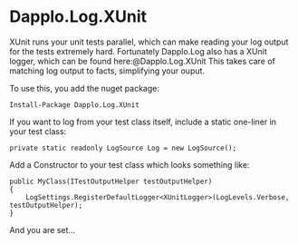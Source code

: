# Dapplo.Log.XUnit

XUnit runs your unit tests parallel, which can make reading your log output for the tests extremely hard.
Fortunately Dapplo.Log also has a XUnit logger, which can be found here:@Dapplo.Log.XUnit
This takes care of matching log output to facts, simplifying your ouput.

To use this, you add the nuget package:
```
Install-Package Dapplo.Log.XUnit
```

If you want to log from your test class itself, include a static one-liner in your test class:
```
private static readonly LogSource Log = new LogSource();
```

Add a Constructor to your test class which looks something like:
```
public MyClass(ITestOutputHelper testOutputHelper)
{
	LogSettings.RegisterDefaultLogger<XUnitLogger>(LogLevels.Verbose, testOutputHelper);
}
```

And you are set...